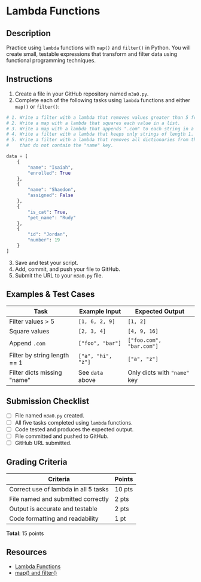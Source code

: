 # Lambda Functions

## Description
Practice using `lambda` functions with `map()` and `filter()` in Python. You will create small, testable expressions that transform and filter data using functional programming techniques.

## Instructions

1. Create a file in your GitHub repository named `m3a0.py`.
2. Complete each of the following tasks using `lambda` functions and either `map()` or `filter()`:

```python
# 1. Write a filter with a lambda that removes values greater than 5 from a list.
# 2. Write a map with a lambda that squares each value in a list.
# 3. Write a map with a lambda that appends ".com" to each string in a list.
# 4. Write a filter with a lambda that keeps only strings of length 1.
# 5. Write a filter with a lambda that removes all dictionaries from the list below
#    that do not contain the "name" key.

data = [
    {
        "name": "Isaiah",
        "enrolled": True
    },
    {
        "name": "Shaedon",
        "assigned": False
    },
    {
        "is_cat": True,
        "pet_name": "Rudy"
    },
    {
        "id": "Jordan",
        "number": 19
    }
]
```

3. Save and test your script.
4. Add, commit, and push your file to GitHub.
5. Submit the URL to your `m3a0.py` file.

## Examples & Test Cases

| Task                                      | Example Input           | Expected Output                  |
|-------------------------------------------|--------------------------|----------------------------------|
| Filter values > 5                         | `[1, 6, 2, 9]`           | `[1, 2]`                         |
| Square values                             | `[2, 3, 4]`              | `[4, 9, 16]`                     |
| Append `.com`                             | `["foo", "bar"]`         | `["foo.com", "bar.com"]`        |
| Filter by string length == 1              | `["a", "hi", "z"]`       | `["a", "z"]`                     |
| Filter dicts missing "name"               | See `data` above         | Only dicts with `"name"` key    |

## Submission Checklist
- [ ] File named `m3a0.py` created.
- [ ] All five tasks completed using `lambda` functions.
- [ ] Code tested and produces the expected output.
- [ ] File committed and pushed to GitHub.
- [ ] GitHub URL submitted.

## Grading Criteria

| Criteria                                      | Points |
|-----------------------------------------------|--------|
| Correct use of lambda in all 5 tasks           | 10 pts |
| File named and submitted correctly             | 2 pts  |
| Output is accurate and testable                | 2 pts  |
| Code formatting and readability                | 1 pt   |

**Total**: 15 points

## Resources
- [Lambda Functions](https://docs.python.org/3/tutorial/controlflow.html#lambda-expressions)
- [map() and filter()](https://docs.python.org/3/library/functions.html#map)
